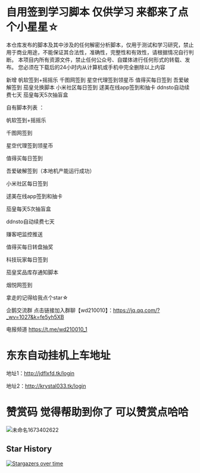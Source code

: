 # 自用签到学习脚本 仅供学习 来都来了点个小星星☆

本仓库发布的脚本及其中涉及的任何解密分析脚本，仅用于测试和学习研究，禁止用于商业用途，不能保证其合法性，准确性，完整性和有效性，请根据情况自行判断。
本项目内所有资源文件，禁止任何公众号、自媒体进行任何形式的转载、发布。
您必须在下载后的24小时内从计算机或手机中完全删除以上内容 

新增 帆软签到+摇摇乐 千图网签到 星空代理签到领星币 值得买每日签到 吾爱破解签到 茄皇兑换脚本 小米社区每日签到 逑美在线app签到和抽卡 ddnsto自动续费七天 茄皇每天5次抽盲盒

自有脚本列表 ：

帆软签到+摇摇乐 

千图网签到

星空代理签到领星币

值得买每日签到

吾爱破解签到（本地机产能运行成功）

小米社区每日签到

逑美在线app签到和抽卡

茄皇每天5次抽盲盒

ddnsto自动续费七天

赚客吧监控推送

值得买每日转盘抽奖

科技玩家每日签到

茄皇奖品库存通知脚本

烟悦网签到

拿走的记得给我点个star☆

企鹅交流群
点击链接加入群聊【wd210010】：https://jq.qq.com/?_wv=1027&k=fe5yh5XB

电报频道 https://t.me/wd210010_1

# 东东自动挂机上车地址 
地址1：http://jdflxfd.tk/login 

地址2：http://krystal033.tk/login

# 赞赏码 觉得帮助到你了 可以赞赏点哈哈
![未命名1673402622](https://user-images.githubusercontent.com/76995206/211700923-39913716-be27-4c26-8831-5dca15ecefc2.png)


## Star History

[![Stargazers over time](https://starchart.cc/wd210010/just_for_happy.svg)](https://starchart.cc/wd210010/just_for_happy)
